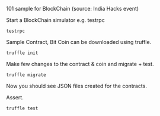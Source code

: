 101 sample for BlockChain (source: India Hacks event)

Start a BlockChain simulator e.g. testrpc
```
testrpc
```

Sample Contract, Bit Coin can be downloaded using truffle.
```
truffle init
```

Make few changes to the contract & coin and migrate + test.
```
truffle migrate
```
Now you should see JSON files created for the contracts.

Assert.
```
truffle test
```
